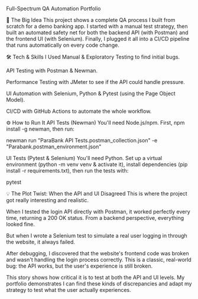 Full-Spectrum QA Automation Portfolio

🚀 The Big Idea
This project shows a complete QA process I built from scratch for a demo banking app. I started with a manual test strategy, then built an automated safety net for both the backend API (with Postman) and the frontend UI (with Selenium). Finally, I plugged it all into a CI/CD pipeline that runs automatically on every code change.

🛠️ Tech & Skills I Used
Manual & Exploratory Testing to find initial bugs.

API Testing with Postman & Newman.

Performance Testing with JMeter to see if the API could handle pressure.

UI Automation with Selenium, Python & Pytest (using the Page Object Model).

CI/CD with GitHub Actions to automate the whole workflow.

⚙️ How to Run It
API Tests (Newman)
You'll need Node.js/npm. First, npm install -g newman, then run:

newman run "ParaBank API Tests.postman_collection.json" -e "Parabank.postman_environment.json"

UI Tests (Pytest & Selenium)
You'll need Python. Set up a virtual environment (python -m venv venv & activate it), install dependencies (pip install -r requirements.txt), then run the tests with:

pytest

💡 The Plot Twist: When the API and UI Disagreed
This is where the project got really interesting and realistic.

When I tested the login API directly with Postman, it worked perfectly every time, returning a 200 OK status. From a backend perspective, everything looked fine.

But when I wrote a Selenium test to simulate a real user logging in through the website, it always failed.

After debugging, I discovered that the website's frontend code was broken and wasn't handling the login process correctly. This is a classic, real-world bug: the API works, but the user's experience is still broken.

This story shows how critical it is to test at both the API and UI levels. My portfolio demonstrates I can find these kinds of discrepancies and adapt my strategy to test what the user actually experiences.
